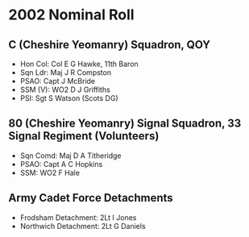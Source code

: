 # 2002 Nominal Roll

## C (Cheshire Yeomanry) Squadron, QOY

* Hon Col: Col E G Hawke, 11th Baron
* Sqn Ldr: Maj J R Compston
* PSAO: Capt J McBride
* SSM (V): WO2 D J Griffiths
* PSI: Sgt S Watson (Scots DG)

## 80 (Cheshire Yeomanry) Signal Squadron, 33 Signal Regiment (Volunteers)

* Sqn Comd: Maj D A Titheridge
* PSAO: Capt A C Hopkins
* SSM: WO2 F Hale

## Army Cadet Force Detachments

* Frodsham Detachment: 2Lt I Jones
* Northwich Detachment: 2Lt G Daniels
